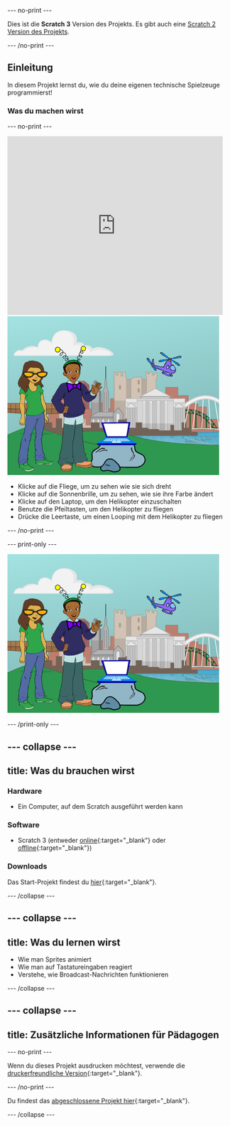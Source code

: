 --- no-print ---

Dies ist die **Scratch 3** Version des Projekts. Es gibt auch eine [Scratch 2 Version des Projekts](https://projects.raspberrypi.org/en/projects/tech-toys-scratch2).

--- /no-print ---

## Einleitung

In diesem Projekt lernst du, wie du deine eigenen technische Spielzeuge programmierst!

### Was du machen wirst

--- no-print ---

<div class="scratch-preview">
  <iframe allowtransparency="true" width="485" height="402" src="https://scratch.mit.edu/projects/embed/301514002/?autostart=false" frameborder="0" scrolling="no"></iframe>
  <img src="images/toys-final.png">
</div>

+ Klicke auf die Fliege, um zu sehen wie sie sich dreht
+ Klicke auf die Sonnenbrille, um zu sehen, wie sie ihre Farbe ändert
+ Klicke auf den Laptop, um den Helikopter einzuschalten
+ Benutze die Pfeiltasten, um den Helikopter zu fliegen
+ Drücke die Leertaste, um einen Looping mit dem Helikopter zu fliegen

--- /no-print ---

--- print-only ---

![abgeschlossenes Projekt](images/toys-final.png)

--- /print-only ---

--- collapse ---
---
title: Was du brauchen wirst
---

### Hardware

+ Ein Computer, auf dem Scratch ausgeführt werden kann

### Software

+ Scratch 3 (entweder [online](http://rpf.io/scratchon){:target="_blank"} oder [offline](http://rpf.io/scratchoff){:target="_blank"})

### Downloads

Das Start-Projekt findest du [hier](http://rpf.io/p/en/tech-toys-go){:target="_blank"}.

--- /collapse ---

--- collapse ---
---
title: Was du lernen wirst
---

- Wie man Sprites animiert
- Wie man auf Tastatureingaben reagiert
- Verstehe, wie Broadcast-Nachrichten funktionieren

--- /collapse ---

--- collapse ---
---
title: Zusätzliche Informationen für Pädagogen
---

--- no-print ---

Wenn du dieses Projekt ausdrucken möchtest, verwende die [druckerfreundliche Version](https://projects.raspberrypi.org/en/projects/tech-toys/print){:target="_blank"}.

--- /no-print ---

Du findest das [abgeschlossene Projekt hier](http://rpf.io/p/en/tech-toys-get){:target="_blank"}.

--- /collapse ---
